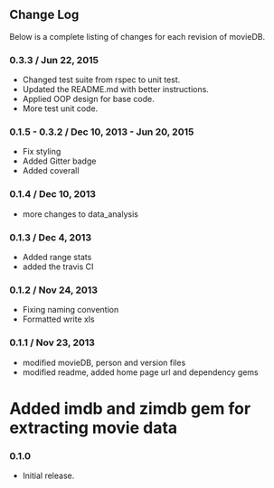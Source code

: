 ## Change Log

Below is a complete listing of changes for each revision of movieDB.

### 0.3.3 / Jun 22, 2015
* Changed test suite from rspec to unit test.
* Updated the README.md with better instructions.
* Applied OOP design for base code.
* More test unit code.

### 0.1.5 - 0.3.2 / Dec 10, 2013 - Jun 20, 2015
* Fix styling
* Added Gitter badge
* Added coverall

### 0.1.4 /  Dec 10, 2013
* more changes to data_analysis

### 0.1.3 / Dec 4, 2013
* Added range stats
* added the travis CI

### 0.1.2 / Nov 24, 2013
* Fixing naming convention
* Formatted write xls

### 0.1.1 / Nov 23, 2013
* modified movieDB, person and version files
* modified readme, added home page url and dependency gems
# Added imdb and zimdb gem for extracting movie data

### 0.1.0
* Initial release.
